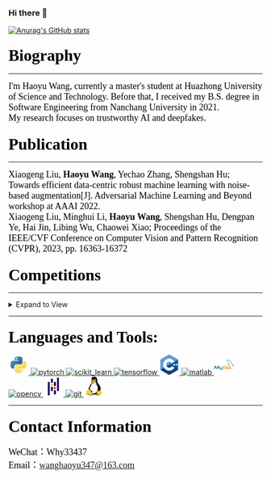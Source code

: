 ### Hi there 👋

[![Anurag's GitHub stats](https://github-readme-stats.vercel.app/api?username=wanghaoyu33437&show_icons=true&theme=flag-india)](https://github.com/wanghaoyu33437/)


### <font face="Cambria Math" color=black size=6>Biography</font> 

---
<font face="Cambria Math" color=black size=4> I'm Haoyu Wang, currently a master's student at Huazhong University of Science and Technology. Before that, I received my B.S. degree in Software Engineering from Nanchang University in 2021.
</font>
<br>
<font face="Cambria Math" color=black size=4> My research focuses on trustworthy AI and deepfakes. </font>



### <font face="Cambria Math" color=black size=6>Publication</font>

---

<font face="Cambria Math" color=black size=4> Xiaogeng Liu, <b>Haoyu Wang</b>, Yechao Zhang, Shengshan Hu; Towards efficient data-centric robust machine learning with noise-based augmentation[J]. Adversarial Machine Learning and Beyond workshop at AAAI 2022.</font><br>
<font face="Cambria Math" color=black size=4>Xiaogeng Liu, Minghui Li, <b>Haoyu Wang</b>, Shengshan Hu, Dengpan Ye, Hai Jin, Libing Wu, Chaowei Xiao; Proceedings of the IEEE/CVF Conference on Computer Vision and Pattern Recognition (CVPR), 2023, pp. 16363-16372</font>



### <font face="Cambria Math" color=black size=6>Competitions</font>

---
<details>
<summary>Expand to View</summary>
<pre>

</pre>
</details>

---

### <font face="Cambria Math" color=black size=6>Languages and Tools:</font>

<p align="left"> <a href="https://www.python.org" target="_blank" rel="noreferrer">
<img src="https://raw.githubusercontent.com/devicons/devicon/master/icons/python/python-original.svg" alt="python" width="40" height="40"/> </a> 
<a href="https://pytorch.org/" target="_blank" rel="noreferrer"> <img src="https://www.vectorlogo.zone/logos/pytorch/pytorch-icon.svg" alt="pytorch" width="40" height="40"/> </a> <a href="https://scikit-learn.org/" target="_blank" rel="noreferrer"> <img src="https://upload.wikimedia.org/wikipedia/commons/0/05/Scikit_learn_logo_small.svg" alt="scikit_learn" width="40" height="40"/> </a> <a href="https://www.tensorflow.org" target="_blank" rel="noreferrer"> <img src="https://www.vectorlogo.zone/logos/tensorflow/tensorflow-icon.svg" alt="tensorflow" width="40" height="40"/> </a> <a href="https://www.w3schools.com/cpp/" target="_blank" rel="noreferrer"> <img src="https://raw.githubusercontent.com/devicons/devicon/master/icons/cplusplus/cplusplus-original.svg" alt="cplusplus" width="40" height="40"/> </a>  <a href="https://www.mathworks.com/" target="_blank" rel="noreferrer"> <img src="https://upload.wikimedia.org/wikipedia/commons/2/21/Matlab_Logo.png" alt="matlab" width="40" height="40"/> </a> <a href="https://www.mysql.com/" target="_blank" rel="noreferrer"> <img src="https://raw.githubusercontent.com/devicons/devicon/master/icons/mysql/mysql-original-wordmark.svg" alt="mysql" width="40" height="40"/> </a> <a href="https://opencv.org/" target="_blank" rel="noreferrer"> <img src="https://www.vectorlogo.zone/logos/opencv/opencv-icon.svg" alt="opencv" width="40" height="40"/> </a> <a href="https://pandas.pydata.org/" target="_blank" rel="noreferrer"> <img src="https://raw.githubusercontent.com/devicons/devicon/2ae2a900d2f041da66e950e4d48052658d850630/icons/pandas/pandas-original.svg" alt="pandas" width="40" height="40"/> </a><a href="https://git-scm.com/" target="_blank" rel="noreferrer"> <img src="https://www.vectorlogo.zone/logos/git-scm/git-scm-icon.svg" alt="git" width="40" height="40"/> </a> <a href="https://www.linux.org/" target="_blank" rel="noreferrer"> <img src="https://raw.githubusercontent.com/devicons/devicon/master/icons/linux/linux-original.svg" alt="linux" width="40" height="40"/> </a> </p>

---

### <font face="Cambria Math" color=black size=6>Contact Information</font>

<font face="Cambria Math" color=black size=4> WeChat：Why33437</font>
<br>
<font face="Cambria Math" color=black size=4>Email：wanghaoyu347@163.com</font>
